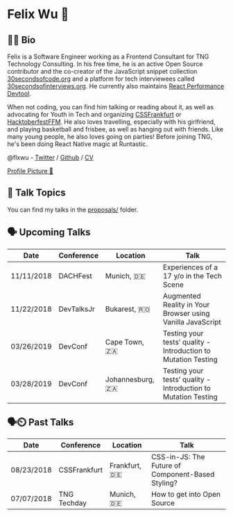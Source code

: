 # Felix Wu 🐺

## 👨‍💻 Bio

Felix is a Software Engineer working as a Frontend Consultant for TNG Technology Consulting. In his free time, he is an active Open Source contributor and the co-creator of the JavaScript snippet collection [30secondsofcode.org](https://github.com/30-seconds/30-seconds-of-code) and a platform for tech interviewees called [30secondsofinterviews.org](https://github.com/30-seconds/30-seconds-of-interviews). He currently also maintains [React Performance Devtool](https://github.com/nitin42/react-perf-devtool).

When not coding, you can find him talking or reading about it, as well as advocating for Youth in Tech and organizing [CSSFrankfurt](https://cssfrankfurt.de) or [HacktoberfestFFM](https://hacktoberfestffm.de). He also loves travelling, especially with his girlfriend, and playing basketball and frisbee, as well as hanging out with friends. Like many young people, he also loves going on parties! Before joining TNG, he's been doing React Native magic at Runtastic.

@flxwu - [Twitter](https://twitter.com/flxwu) / [Github](https://github.com/flxwu) / [CV](https://resume.io/r/aJyyo)

[Profile Picture 📸](/profile.jpg)


## 💬 Talk Topics

You can find my talks in the [proposals/](/proposals) folder.


## 🗣️ Upcoming Talks

| Date       | Conference | Location         | Talk                                                           |
|------------|------------|------------------|----------------------------------------------------------------|
| 11/11/2018 | DACHFest   | Munich, 🇩🇪       | Experiences of a 17 y/o in the Tech Scene                      |
| 11/22/2018 | DevTalksJr | Bukarest, 🇷🇴     | Augmented Reality in Your Browser using Vanilla JavaScript     |
| 03/26/2019 | DevConf    | Cape Town, 🇿🇦    | Testing your tests’ quality - Introduction to Mutation Testing |
| 03/28/2019 | DevConf    | Johannesburg, 🇿🇦 | Testing your tests’ quality - Introduction to Mutation Testing |



## 🗣️⏲️ Past Talks

| Date       | Conference   | Location         | Talk                                                           |
|------------|--------------|------------------|----------------------------------------------------------------|
| 08/23/2018 | CSSFrankfurt | Frankfurt, 🇩🇪    | CSS-in-JS: The Future of Component-Based Styling?              |
| 07/07/2018 | TNG Techday  | Munich, 🇩🇪       | How to get into Open Source                                    |
